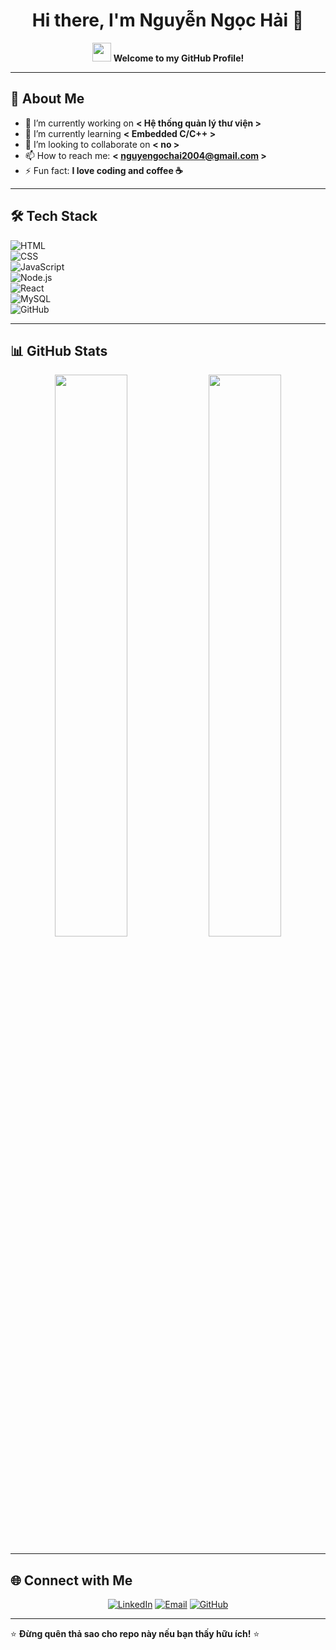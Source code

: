 <h1 align="center">Hi there, I'm Nguyễn Ngọc Hải 👋</h1>

<p align="center">
  <img src="https://media.giphy.com/media/hvRJCLFzcasrR4ia7z/giphy.gif" width="30px"/>
  <strong>Welcome to my GitHub Profile!</strong>
</p>

---

## 🚀 About Me  
- 🔭 I’m currently working on **< Hệ thống quản lý thư viện >**  
- 🌱 I’m currently learning **< Embedded C/C++ >**  
- 👯 I’m looking to collaborate on **< no >**  
- 📫 How to reach me: **< nguyengochai2004@gmail.com >**  
- ⚡ Fun fact: **I love coding and coffee ☕**  

---

## 🛠 Tech Stack  
![HTML](https://img.shields.io/badge/HTML5-E34F26?style=for-the-badge&logo=html5&logoColor=white)  
![CSS](https://img.shields.io/badge/CSS3-1572B6?style=for-the-badge&logo=css3&logoColor=white)  
![JavaScript](https://img.shields.io/badge/JavaScript-F7DF1E?style=for-the-badge&logo=javascript&logoColor=black)  
![Node.js](https://img.shields.io/badge/Node.js-43853D?style=for-the-badge&logo=node.js&logoColor=white)  
![React](https://img.shields.io/badge/React-20232A?style=for-the-badge&logo=react&logoColor=61DAFB)  
![MySQL](https://img.shields.io/badge/MySQL-4479A1?style=for-the-badge&logo=mysql&logoColor=white)  
![GitHub](https://img.shields.io/badge/GitHub-181717?style=for-the-badge&logo=github&logoColor=white)  

---

## 📊 GitHub Stats  
<p align="center">
  <img src="https://github-readme-stats.vercel.app/api?username=your-github-username&show_icons=true&theme=radical" width="48%">
  <img src="https://github-readme-streak-stats.herokuapp.com/?user=your-github-username&theme=radical" width="48%">
</p>

---

## 🌐 Connect with Me  
<p align="center">
  <a href="https://www.linkedin.com/in/your-profile" target="_blank"><img alt="LinkedIn" src="https://img.shields.io/badge/LinkedIn-0A66C2?style=for-the-badge&logo=linkedin&logoColor=white"></a>
  <a href="mailto:your-email@gmail.com" target="_blank"><img alt="Email" src="https://img.shields.io/badge/Gmail-D14836?style=for-the-badge&logo=gmail&logoColor=white"></a>
  <a href="https://github.com/haikevins" target="_blank"><img alt="GitHub" src="https://img.shields.io/badge/GitHub-181717?style=for-the-badge&logo=github&logoColor=white"></a>
</p>

---

⭐ **Đừng quên thả sao cho repo này nếu bạn thấy hữu ích!** ⭐
